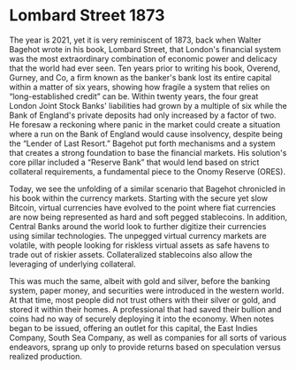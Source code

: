 # Lombard Street 1873

The year is 2021, yet it is very reminiscent of 1873, back when Walter Bagehot wrote in his book, Lombard Street, that London's financial system was the most extraordinary combination of economic power and delicacy that the world had ever seen. Ten years prior to writing his book, Overend, Gurney, and Co, a firm known as the banker's bank lost its entire capital within a matter of six years, showing how fragile a system that relies on “long-established credit” can be. Within twenty years, the four great London Joint Stock Banks' liabilities had grown by a multiple of six while the Bank of England's private deposits had only increased by a factor of two. He foresaw a reckoning where panic in the market could create a situation where a run on the Bank of England would cause insolvency, despite being the “Lender of Last Resort.” Bagehot put forth mechanisms and a system that creates a strong foundation to base the financial markets. His solution's core pillar included a “Reserve Bank” that would lend based on strict collateral requirements, a fundamental piece to the Onomy Reserve (ORES).

Today, we see the unfolding of a similar scenario that Bagehot chronicled in his book within the currency markets. Starting with the secure yet slow Bitcoin, virtual currencies have evolved to the point where fiat currencies are now being represented as hard and soft pegged stablecoins. In addition, Central Banks around the world look to further digitize their currencies using similar technologies. The unpegged virtual currency markets are volatile, with people looking for riskless virtual assets as safe havens to trade out of riskier assets. Collateralized stablecoins also allow the leveraging of underlying collateral.

This was much the same, albeit with gold and silver, before the banking system, paper money, and securities were introduced in the western world. At that time, most people did not trust others with their silver or gold, and stored it within their homes. A professional that had saved their bullion and coins had no way of securely deploying it into the economy. When notes began to be issued, offering an outlet for this capital, the East Indies Company, South Sea Company, as well as companies for all sorts of various endeavors, sprang up only to provide returns based on speculation versus realized production.

